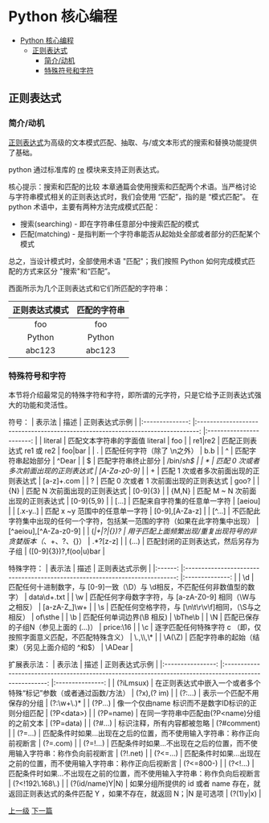 # Python 核心编程

<!-- @import "[TOC]" {cmd="toc" depthFrom=1 depthTo=6 orderedList=false} -->
<!-- code_chunk_output -->

- [Python 核心编程](#python-核心编程)
  - [正则表达式](#正则表达式)
    - [简介/动机](#简介动机)
    - [特殊符号和字符](#特殊符号和字符)

<!-- /code_chunk_output -->

## 正则表达式
### 简介/动机

[正则表达式](https://zh.wikipedia.org/wiki/%E6%AD%A3%E5%88%99%E8%A1%A8%E8%BE%BE%E5%BC%8F)为高级的文本模式匹配、抽取、与/或文本形式的搜索和替换功能提供了基础。

python 通过标准库的 [re](https://docs.python.org/zh-cn/3/library/re.html) 模块来支持正则表达式。

核心提示：搜索和匹配的比较
本章通篇会使用搜索和匹配两个术语。当严格讨论与字符串模式相关的正则表达式时，我们会使用 “匹配”，指的是 “模式匹配”。
在 python 术语中，主要有两种方法完成模式匹配：
* 搜索(searching) - 即在字符串任意部分中搜索匹配的模式
* 匹配(matching) - 是指判断一个字符串能否从起始处全部或者部分的匹配某个模式

总之，当设计模式时，全部使用术语 "匹配"；我们按照 Python 如何完成模式匹配的方式来区分 "搜索"和“匹配”。

西面所示为几个正则表达式和它们所匹配的字符串：

| 正则表达式模式 	| 匹配的字符串 	|
|:--------------:	|:------------:	|
|       foo      	|      foo     	|
|     Python     	|    Python    	|
|     abc123     	|    abc123    	|


### 特殊符号和字符
本节将介绍最常见的特殊字符和字符，即所谓的元字符，只是它给予正则表达式强大的功能和灵活性。

符号：
|     表示法     	|                                      描述                                      	|      正则表达式示例     	|
|:--------------:	|:------------------------------------------------------------------------------:	|:-----------------------:	|
|     literal    	|                         匹配文本字符串的字面值 literal                         	|           foo           	|
|    re1\|re2    	|                            匹配正则表达式 re1 或 re2                           	|         foo\|bar        	|
|        .       	|                           匹配任何字符（除了 \n之外）                          	|           b.b           	|
|        ^       	|                               匹配字符串起始部分                               	|          ^Dear          	|
|        $       	|                               匹配字符串终止部分                               	|        /bin/*sh$        	|
|        *       	|                      匹配 0 次或者多次前面出现的正则表达式                     	|       [A-Za-z0-9]*      	|
|        +       	|                      匹配 1 次或者多次前面出现的正则表达式                     	|       [a-z]+\.com       	|
|        ?       	|                     匹配 0 次或者 1 次前面出现的正则表达式                     	|           goo?          	|
|       {N}      	|                          匹配 N 次前面出现的正则表达式                         	|         [0-9]{3}        	|
|      {M,N}     	|                        匹配 M ~ N 次前面出现的正则表达式                       	|        [0-9]{5,9}       	|
|      [...]     	|                          匹配来自字符集的任意单一字符                          	|         [aeiou]         	|
|    [.x-y..]    	|                         匹配 x ~y 范围中的任意单一字符                         	|      [0-9],[A-Za-z]     	|
|     [^...]     	| 不匹配此字符集中出现的任何一个字符，包括某一范围的字符（如果在此字符集中出现） 	|  [^aeiou],[^A-Za-z0-9]  	|
| (*\|+\|?\|{})? 	|          用于匹配上面频繁出现/重复出现符号的非贪婪版本（*、+、?、{}）          	|         .*?[z-z]        	|
|      (...)     	|                      匹配封闭的正则表达式，然后另存为子组                      	| ([0-9]{3})?,f(oo\|u)bar 	|

特殊字符：
| 表示法 	|                                     描述                                    	| 正则表达式示例 	|
|:------:	|:---------------------------------------------------------------------------:	|:--------------:	|
|   \d   	| 匹配任何十进制数字，与 [0-9]一致（\D）与 \d相反，不匹配任何非数值型的数字） 	|   data\d+.txt  	|
|   \w   	|           匹配任何字母数字字符，与 [a-zA-Z0-9] 相同（\W与之相反）           	|  [a-zA-Z_]\w+  	|
|   \s   	|            匹配任何空格字符，与 [\n\t\r\v\f]相同，（\S与之相反）            	|     of\sthe    	|
|   \b   	|                          匹配任何单词边界(\B 相反)                          	|     \bThe\b    	|
|   \N   	|                    匹配已保存的子组N（参见上面的 (...)）                    	|    price:\16   	|
|   \c   	|      逐字匹配任何特殊字符 c （即，仅按照字面意义匹配，不匹配特殊含义）      	|    \\.,\\\\,\\*    	|
| \A(\Z) 	|               匹配字符串的起始（结束）（另见上面介绍的 ^和$）               	|     \ADear     	|

扩展表示法：
|      表示法      	|                                                  描述                                                 	|  正则表达式示例 	|
|:----------------:	|:-----------------------------------------------------------------------------------------------------:	|:---------------:	|
|     (?iLmsux)    	|                   在正则表达式中嵌入一个或者多个特殊“标记”参数（或者通过函数/方法）                   	|   (?x),(? im)   	|
|      (?:...)     	|                                       表示一个匹配不用保存的分组                                      	|    (?:\w+\\.)*   	|
|   (?P<name>...)  	|                           像一个仅由name 标识而不是数字ID标识的正则分组匹配                           	|    (?P\<data\>)   	|
|     (?P=name)    	|                              在同一字符串中匹配由(?P<name)分组的之前文本                              	|    (?P=data)    	|
|      (?#...)     	|                                       标识注释，所有内容都被忽略                                      	|   (?#comment)   	|
|      (?=...)     	|                匹配条件时如果...出现在之后的位置，而不使用输入字符串：称作正向前视断言                	|     (?=.com)    	|
|     (?=!...)     	|               匹配条件时如果...不出现在之后的位置，而不使用输入字符串：称作负向前视断言               	|     (?!.net)    	|
|     (?<=...)     	|                匹配条件时如果...出现在之前的位置，而不使用输入字符串：称作正向后视断言                	|    (?<=800-)    	|
|     (?<!...)     	|               匹配条件时如果...不出现在之前的位置，而不使用输入字符串：称作负向后视断言               	| (?<!192\\.168\\.) 	|
| (?(id/name)Y\|N) 	| 如果分组所提供的 id 或者 name 存在，就返回正则表达式的条件匹配 Y ，如果不存在，就返回 N；\|N 是可选项 	|    (?(1)y\|x)   	|

[上一级](README.md)
[下一篇](noRootUserInstallPackage.md)
